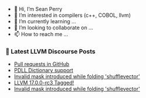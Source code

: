 - 👋 Hi, I’m Sean Perry
- 👀 I’m interested in compilers (c++, COBOL, llvm)
- 🌱 I’m currently learning ...
- 💞️ I’m looking to collaborate on ...
- 📫 How to reach me ...

<!---
s66perry/s66perry is a ✨ special ✨ repository because its `README.md` (this file) appears on your GitHub profile.
You can click the Preview link to take a look at your changes.
--->
### 📕 Latest LLVM Discourse Posts

<!-- DISCOURSE-LLVM:START -->
- [Pull requests in GitHub](https://discourse.llvm.org/t/pull-requests-in-github/72967#post_3)
- [PDLL Dictionary support](https://discourse.llvm.org/t/pdll-dictionary-support/72992#post_1)
- [Invalid mask introduced while folding &#39;shufflevector&#39;](https://discourse.llvm.org/t/invalid-mask-introduced-while-folding-shufflevector/72954#post_4)
- [LLVM 17.0.0-rc3 Tagged!](https://discourse.llvm.org/t/llvm-17-0-0-rc3-tagged/72920#post_8)
- [Invalid mask introduced while folding &#39;shufflevector&#39;](https://discourse.llvm.org/t/invalid-mask-introduced-while-folding-shufflevector/72954#post_3)
<!-- DISCOURSE-LLVM:END -->
